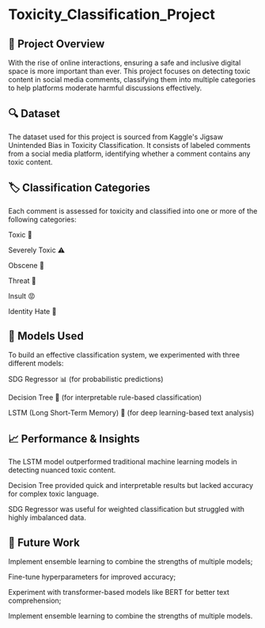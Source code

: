 # Toxicity_Classification_Project

## 🚀 Project Overview

With the rise of online interactions, ensuring a safe and inclusive digital space is more important than ever. This project focuses on detecting toxic content in social media comments, classifying them into multiple categories to help platforms moderate harmful discussions effectively.

## 🔍 Dataset

The dataset used for this project is sourced from Kaggle's Jigsaw Unintended Bias in Toxicity Classification. It consists of labeled comments from a social media platform, identifying whether a comment contains any toxic content.

## 🏷️ Classification Categories

Each comment is assessed for toxicity and classified into one or more of the following categories:

Toxic 🛑

Severely Toxic ⚠️

Obscene 🤬

Threat 🔪

Insult 😡

Identity Hate 🚫

## 🧠 Models Used

To build an effective classification system, we experimented with three different models:

SDG Regressor 📊 (for probabilistic predictions)

Decision Tree 🌲 (for interpretable rule-based classification)

LSTM (Long Short-Term Memory) 🧠 (for deep learning-based text analysis)

## 📈 Performance & Insights

The LSTM model outperformed traditional machine learning models in detecting nuanced toxic content.

Decision Tree provided quick and interpretable results but lacked accuracy for complex toxic language.

SDG Regressor was useful for weighted classification but struggled with highly imbalanced data.

## 🎯 Future Work
Implement ensemble learning to combine the strengths of multiple models;

Fine-tune hyperparameters for improved accuracy;

Experiment with transformer-based models like BERT for better text comprehension;

Implement ensemble learning to combine the strengths of multiple models.
